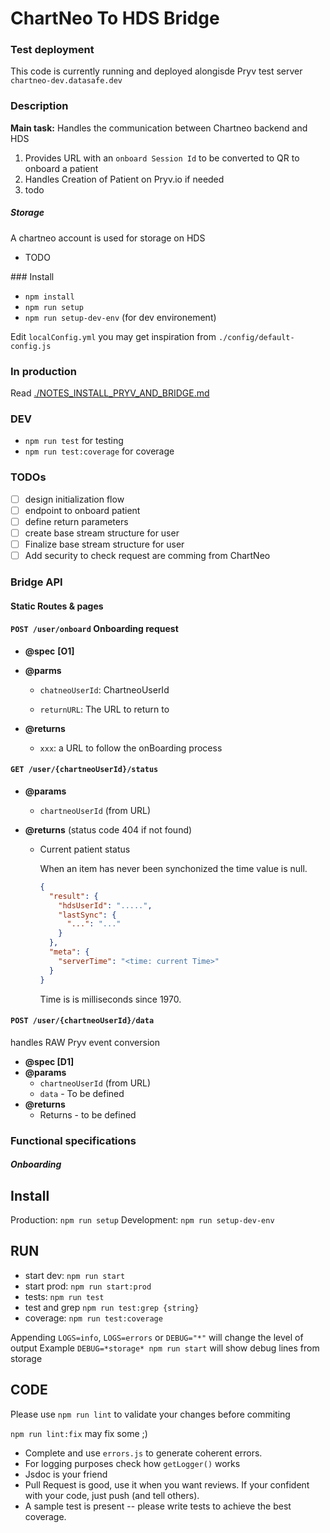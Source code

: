 # ChartNeo To HDS Bridge

### Test deployment 

This code is currently running and deployed alongisde Pryv test server `chartneo-dev.datasafe.dev`

### Description

**Main task:** Handles the communication between Chartneo backend and HDS 

1. Provides URL with an `onboard Session Id` to be converted to QR to onboard a patient
2. Handles Creation of Patient on Pryv.io if needed
3. todo

##### Storage

A chartneo account is used for storage on HDS 
- TODO

### Install 

- `npm install`
- `npm run setup`
- `npm run setup-dev-env` (for dev environement)

Edit `localConfig.yml` you may get inspiration from `./config/default-config.js`

### In production 

Read [./NOTES_INSTALL_PRYV_AND_BRIDGE.md](./NOTES_INSTALL_PRYV_AND_BRIDGE.md) 

### DEV 

- `npm run test` for testing
- `npm run test:coverage` for coverage 

### TODOs

- [ ] design initialization flow
- [ ] endpoint to onboard patient
- [ ] define return parameters 
- [ ] create base stream structure for user
- [ ] Finalize base stream structure for user
- [ ] Add security to check request are comming from ChartNeo

### Bridge API

#### Static Routes & pages

#### `POST /user/onboard` Onboarding request

- **@spec** **[O1]**

- **@parms**

  - `chatneoUserId`: ChartneoUserId 

  - `returnURL`: The URL to return to 

- **@returns**

  - `xxx`: a URL to follow the onBoarding process


#### `GET /user/{chartneoUserId}/status`

- **@params**

  - `chartneoUserId` (from URL)

- **@returns** (status code 404 if not found)

  - Current patient status

    When an item has never been synchonized the time value is null.

    ```json
    {
      "result": {
        "hdsUserId": ".....",
        "lastSync": {
          "...": "..."
        }
      },
      "meta": {
        "serverTime": "<time: current Time>"
      }
    }
    ```

    Time is is milliseconds since 1970.

#### `POST /user/{chartneoUserId}/data`

handles RAW Pryv event conversion 

- **@spec [D1]**
- **@params**
  - `chartneoUserId` (from URL)
  - `data` - To be defined
- **@returns**
  - Returns - to be defined

### Functional specifications

##### Onboarding


## Install

Production: `npm run setup`
Development: `npm run setup-dev-env`

## RUN

- start dev: `npm run start`
- start prod: `npm run start:prod`
- tests: `npm run test`
- test and grep `npm run test:grep {string}`
- coverage: `npm run test:coverage`

Appending `LOGS=info`, `LOGS=errors` or `DEBUG="*"` will change the level of output
Example `DEBUG=*storage* npm run start` will show debug lines from storage

## CODE

Please use `npm run lint` to validate your changes before commiting

`npm run lint:fix` may fix some ;)

- Complete and use `errors.js` to generate coherent errors.
- For logging purposes check how `getLogger()` works
- Jsdoc is your friend
- Pull Request is good, use it when you want reviews. If your confident with your code, just push (and tell others).
- A sample test is present -- please write tests to achieve the best coverage.
